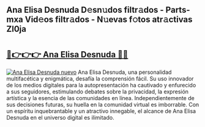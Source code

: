 ## Ana Elisa Desnuda D𝚎sn𝚞dos filtr𝚊dos - Parts-mxa Vid𝚎os filtr𝚊dos - N𝚞evas f𝚘tos atr𝚊ctivas Zl0ja

# <h2><a href="http://mbdbzjp.tromn.icu/?c=Ana+Elisa+Desnuda">🔗👉👉👉 Ana Elisa Desnuda 🔗🔗</a></h2>

[![Ana Elisa Desnuda nuevo](https://i.imgur.com/pEAQMta.gif)](http://mbdbzjp.tromn.icu/?c=Ana+Elisa+Desnuda)
Ana Elisa Desnuda, una personalidad multifacética y enigmática, desafía la comprensión fácil. Su uso innovador de los medios digitales para la autopresentación ha cautivado y enfurecido a sus seguidores, estimulando debates sobre la privacidad, la expresión artística y la esencia de las comunidades en línea. Independientemente de sus decisiones futuras, su huella en la comunidad virtual es imborrable. Con un espíritu inquebrantable y un atractivo innegable, el alcance de Ana Elisa Desnuda en el universo digital es ilimitado.
